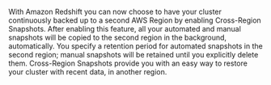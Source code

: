 With Amazon Redshift you can now choose to have your cluster continuously backed up to a second AWS Region by enabling Cross-Region Snapshots. After enabling this feature, all your automated and manual snapshots will be copied to the second region in the background, automatically. You specify a retention period for automated snapshots in the second region; manual snapshots will be retained until you explicitly delete them. Cross-Region Snapshots provide you with an easy way to restore your cluster with recent data, in another region. 
